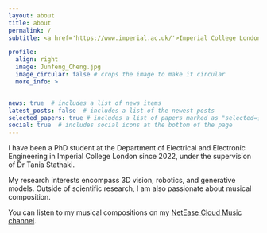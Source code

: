 ```yaml
---
layout: about
title: about
permalink: /
subtitle: <a href='https://www.imperial.ac.uk/'>Imperial College London</a>

profile:
  align: right
  image: Junfeng_Cheng.jpg
  image_circular: false # crops the image to make it circular
  more_info: >


news: true  # includes a list of news items
latest_posts: false  # includes a list of the newest posts
selected_papers: true # includes a list of papers marked as "selected={true}"
social: true  # includes social icons at the bottom of the page
---
```


I have been a PhD student at the Department of Electrical and Electronic Engineering in Imperial College London since 2022, under the supervision of Dr Tania Stathaki.

My research interests encompass 3D vision, robotics, and generative models. Outside of scientific research, I am also passionate about musical composition. 
           
You can listen to my musical compositions on my [NetEase Cloud Music channel](https://music.163.com/#/artist?id=48569965).